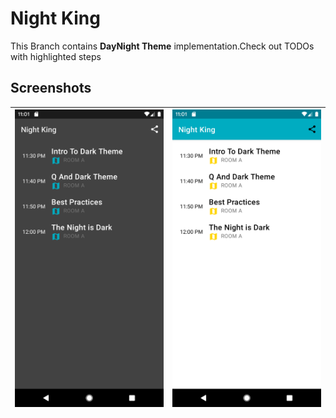 # Night King

This Branch contains **DayNight Theme** implementation.Check out TODOs with
highlighted steps

## Screenshots

|![Dark Theme](screenshots/dark.png)|![Light Theme](screenshots/light.png)|
|:--:|:--:|